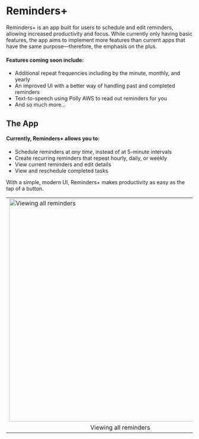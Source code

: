 # Reminders+
Reminders+ is an app built for users to schedule and edit reminders, allowing increased productivity and focus. While currently only having basic features, the app aims to implement more features than current apps that have the same purpose—therefore, the emphasis on the plus.

#### Features coming soon include:
 * Additional repeat frequencies including by the minute, monthly, and yearly
 * An improved UI with a better way of handling past and completed reminders
 * Text-to-speech using Polly AWS to read out reminders for you
 * And so much more...

## The App
#### Currently, Reminders+ allows you to:
* Schedule reminders at *any time*, instead of at 5-minute intervals
* Create recurring reminders that repeat hourly, daily, or weekly
* View current reminders and edit details
* View and reschedule completed tasks

With a simple, modern UI, Reminders+ makes productivity as easy as the tap of a button.

<table>
  <tr>
   <td>
     <img src="https://i.imgur.com/z3oxRfK.png" alt="Viewing all reminders" height="600"/>
   </td>
   <td>
     <img src="https://i.imgur.com/cfEocHZ.png" alt="Creating a new reminder" height="600"/>
   </td>
    <td>
     <img src="https://i.imgur.com/YhWWsBI.png" alt="Viewing a current reminder" height="600"/>
   </td>
    <td>
     <img src="https://i.imgur.com/PjN0GYY.png" alt="Viewing all completed tasks" height="600"/>
   </td>
    <td>
     <img src="https://i.imgur.com/1Ebcfch.png" alt="Viewing a completed task" height="600"/>
   </td>
  </tr>
  <tr>
    <td align="center">Viewing all reminders</td>
    <td align="center">Creating a new reminder</td>
    <td align="center">Viewing a current reminder</td>
    <td align="center">Viewing all completed tasks</td>
    <td align="center">Viewing a completed task</td>
  </tr>
  </table>
